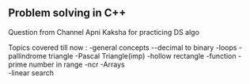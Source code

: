 ## Problem solving in C++

Question from Channel Apni Kaksha for practicing DS algo


Topics covered till now :
-general concepts
    --decimal to binary
-loops
    -pallindrome triangle
    -Pascal Triangle(imp)
    -hollow rectangle
-function
    -prime number in range
    -ncr
-Arrays    
    -linear search
